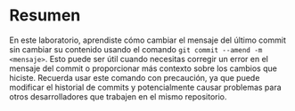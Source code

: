 # Resumen

En este laboratorio, aprendiste cómo cambiar el mensaje del último commit sin cambiar su contenido usando el comando `git commit --amend -m <mensaje>`. Esto puede ser útil cuando necesitas corregir un error en el mensaje del commit o proporcionar más contexto sobre los cambios que hiciste. Recuerda usar este comando con precaución, ya que puede modificar el historial de commits y potencialmente causar problemas para otros desarrolladores que trabajen en el mismo repositorio.
